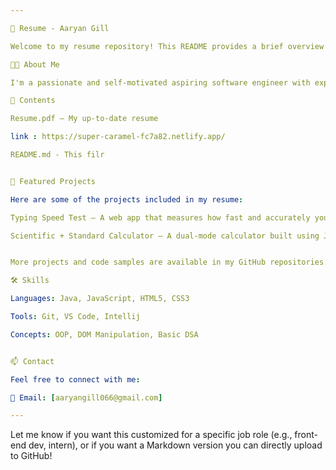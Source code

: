 ```yaml
---

📄 Resume - Aaryan Gill

Welcome to my resume repository! This README provides a brief overview of my resume and how to make the most of it.

🧑‍💻 About Me

I'm a passionate and self-motivated aspiring software engineer with experience in building web projects using HTML, CSS, JavaScript, and Java. I enjoy learning new technologies, solving problems, and contributing to meaningful projects.

📂 Contents

Resume.pdf – My up-to-date resume

link : https://super-caramel-fc7a82.netlify.app/

README.md - This filr


🚀 Featured Projects

Here are some of the projects included in my resume:

Typing Speed Test – A web app that measures how fast and accurately you can type.

Scientific + Standard Calculator – A dual-mode calculator built using JavaScript with interactive UI and keyboard support.


More projects and code samples are available in my GitHub repositories.

🛠️ Skills

Languages: Java, JavaScript, HTML5, CSS3

Tools: Git, VS Code, Intellij

Concepts: OOP, DOM Manipulation, Basic DSA


📫 Contact

Feel free to connect with me:

📧 Email: [aaryangill066@gmail.com]

---
```


Let me know if you want this customized for a specific job role (e.g., front-end dev, intern), or if you want a Markdown version you can directly upload to GitHub!

